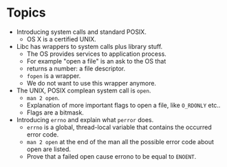 # Topics

* Introducing system calls and standard POSIX.
  * OS X is a certified UNIX.
* Libc has wrappers to system calls plus library stuff.
  * The OS provides services to application process.
  * For example "open a file" is an ask to the OS that
  * returns a number: a file descriptor.
  * `fopen` is a wrapper.
  * We do not want to use this wrapper anymore.
* The UNIX, POSIX complean system call is `open`.
  * `man 2 open`.
  * Explanation of more important flags to open a file, like `O_RDONLY` etc..
  * Flags are a bitmask.
* Introducing `errno` and explain what `perror` does.
  * `errno` is a global, thread-local variable that contains the occurred error code.
  * `man 2 open` at the end of the man all the possible error code about open
are listed.
  * Prove that a failed open cause errono to be equal to `ENOENT`.
